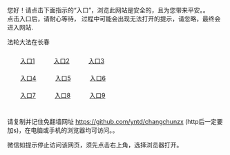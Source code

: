 您好！请点击下面指示的“入口”，浏览此网站是安全的，且为您带来平安。。 <br/>
点击入口后，请耐心等待， 过程中可能会出现无法打开的提示，请忽略，最终会进入网站. </br>

法轮大法在长春<br/>
<div style="padding:10px"><a style="margin:20px" target="_blank" href="https://d11bus4p75adfd.cloudfront.net/2Qpsp?pnrwsq" id="ccLink1" rel="nofollow">入口1</a> <a target="_blank" style="margin:20px" href="https://db6aidqohah9n.cloudfront.net/2Qpsp?nqcrdovh" id="ccLink2" rel="nofollow">入口2</a> <a style="margin:20px" target="_blank" href="https://d3dbwdadrjzrvc.cloudfront.net/2Qpsp?bcmafn" id="ccLink3" rel="nofollow">入口3</a></div>

<div style="padding:10px" ><a style="margin:20px" target="_blank" href="https://d11bus4p75adfd.cloudfront.net/2Qpsp?pnrwsq" id="ccLink4" rel="nofollow">入口4</a> <a style="margin:20px" href="https://db6aidqohah9n.cloudfront.net/2Qpsp?nqcrdovh" target="_blank" id="ccLink5" rel="nofollow">入口5</a> <a style="margin:20px" href="https://d3dbwdadrjzrvc.cloudfront.net/2Qpsp?bcmafn" target="_blank" id="ccLink6" rel="nofollow">入口6</a></div>

<div style="padding:10px"><a style="margin:20px" target="_blank" href="https://d11bus4p75adfd.cloudfront.net/2Qpsp?pnrwsq" id="ccLink7" rel="nofollow">入口7</a> <a style="margin:20px" href="https://db6aidqohah9n.cloudfront.net/2Qpsp?nqcrdovh" target="_blank" id="ccLink8" rel="nofollow">入口8</a> <a style="margin:20px" target="_blank" href="https://d3dbwdadrjzrvc.cloudfront.net/2Qpsp?bcmafn" id="ccLink9" rel="nofollow">入口9</a></div>

<br/>



请复制并记住免翻墙网址 https://github.com/yntd/changchunzx (http后一定要加s)，在电脑或手机的浏览器均可访问。。<br/>

微信如提示停止访问该网页，须先点击右上角，选择浏览器打开。
